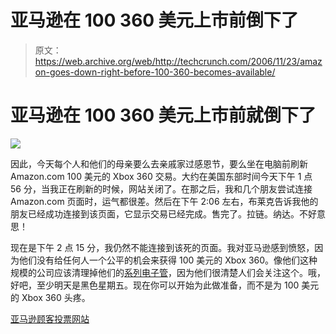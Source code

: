 # 亚马逊在 100 360 美元上市前倒下了

> 原文：<https://web.archive.org/web/http://techcrunch.com/2006/11/23/amazon-goes-down-right-before-100-360-becomes-available/>

# 亚马逊在 100 360 美元上市前就倒下了

![](img/e6671bd246a1e06bcced5d3ad5dd06a7.png)

因此，今天每个人和他们的母亲要么去亲戚家过感恩节，要么坐在电脑前刷新 Amazon.com 100 美元的 Xbox 360 交易。大约在美国东部时间今天下午 1 点 56 分，当我正在刷新的时候，网站关闭了。在那之后，我和几个朋友尝试连接 Amazon.com 页面时，运气都很差。然后在下午 2:06 左右，布莱克告诉我他的朋友已经成功连接到该页面，它显示交易已经完成。售完了。拉链。纳达。不好意思！

现在是下午 2 点 15 分，我仍然不能连接到该死的页面。我对亚马逊感到愤怒，因为他们没有给任何人一个公平的机会来获得 100 美元的 Xbox 360。像他们这种规模的公司应该清理掉他们的[系列电子管](https://web.archive.org/web/20130627214948/http://en.wikipedia.org/wiki/Series_of_tubes)，因为他们很清楚人们会关注这个。哦，好吧，至少明天是黑色星期五。现在你可以开始为此做准备，而不是为 100 美元的 Xbox 360 头疼。

[亚马逊顾客投票网站](https://web.archive.org/web/20130627214948/http://www.amazon.com/gp/holiday.html//ref=cu_vo_gw_wa/103-8610269-9995017?ie=UTF8&id=cv%2Fhomepage)